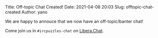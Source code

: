 Title: Off-topic Chat Created!
Date: 2021-04-08 20:03
Slug: offtopic-chat-created
Author: yano

We are happy to annouce that we now have an off-topic/banter chat!

Come join us in `#ircpuzzles-chat` on [Libera.Chat](https://libera.chat/).

